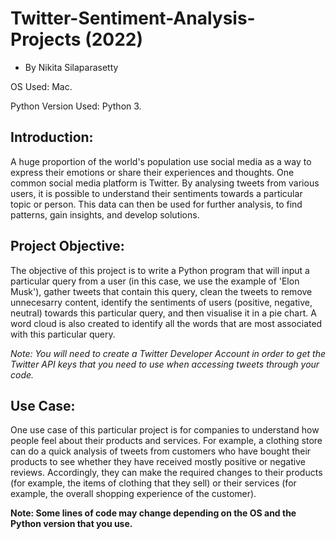 # Twitter-Sentiment-Analysis-Projects (2022)
- By Nikita Silaparasetty

OS Used: Mac.

Python Version Used: Python 3.


## Introduction:

A huge proportion of the world's population use social media as a way to express their emotions or share their experiences and thoughts. One common social media platform is Twitter. By analysing tweets from various users, it is possible to understand their sentiments towards a particular topic or person. This data can then be used for further analysis, to find patterns, gain insights, and develop solutions. 


## Project Objective:

The objective of this project is to write a Python program that will input a particular query from a user (in this case, we use the example of 'Elon Musk'), gather tweets that contain this query, clean the tweets to remove unnecesarry content, identify the sentiments of users (positive, negative, neutral) towards this particular query, and then visualise it in a pie chart. A word cloud is also created to identify all the words that are most associated with this particular query.

*Note: You will need to create a Twitter Developer Account in order to get the Twitter API keys that you need to use when accessing tweets through your code.*


## Use Case:

One use case of this particular project is for companies to understand how people feel about their products and services. For example, a clothing store can do a quick analysis of tweets from customers who have bought their products to see whether they have received mostly positive or negative reviews. Accordingly, they can make the required changes to their products (for example, the items of clothing that they sell) or their services (for example, the overall shopping experience of the customer). 


**Note: Some lines of code may change depending on the OS and the Python version that you use.**





